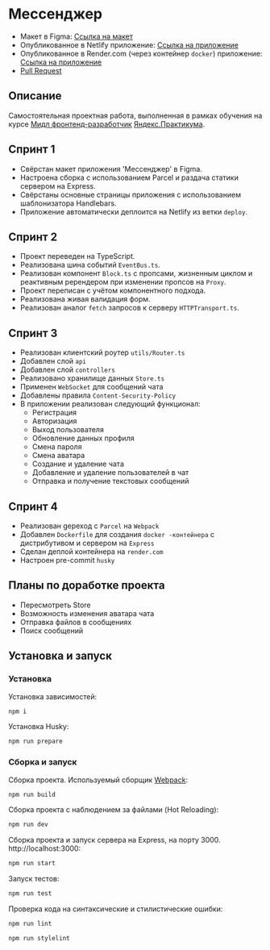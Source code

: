 # Мессенджер

* Макет в Figma: [Ссылка на макет](https://www.figma.com/file/k9as4XTLEBJwQ8zgFJw2RK/Chat_Karpov?node-id=0%3A1)
* Опубликованное в Netlify приложение: [Ссылка на приложение](https://amazing-syrniki-922dd2.netlify.app)
* Опубликованное в Render.com (через контейнер `docker`) приложение: [Ссылка на приложение](https://amazing-syrniki-922dd2.netlify.app)
* [Pull Request](https://github.com/KarpovYuri/middle.messenger.praktikum.yandex/pull/4)

## Описание

Самостоятельная проектная работа, выполненная в рамках обучения на курсе [Мидл фронтенд-разработчик](https://praktikum.yandex.ru/middle-frontend/)  [Яндекс.Практикума](https://praktikum.yandex.ru).

## Спринт 1

* Свёрстан макет приложения 'Мессенджер' в Figma.
* Настроена сборка с использованием Parcel и раздача статики сервером на Express.
* Свёрстаны основные страницы приложения с использованием шаблонизатора Handlebars.
* Приложение автоматически деплоится на Netlify из ветки `deploy`.

## Спринт 2

* Проект переведен на TypeScript.
* Реализована шина событий `EventBus.ts`.
* Реализован компонент `Block.ts` с пропсами, жизненным циклом и реактивным ререндером при изменении пропсов на `Proxy`.
* Проект переписан с учётом компонентного подхода.
* Реализована живая валидация форм.
* Реализован аналог `fetch` запросов к серверу `HTTPTransport.ts`.

## Спринт 3

* Реализован клиентский роутер `utils/Router.ts`
* Добавлен слой `api`
* Добавлен слой `controllers`
* Реализовано хранилище данных `Store.ts`
* Применен `WebSocket` для сообщений чата
* Добавлены правила `Content-Security-Policy`
* В приложении реализован следующий функционал:
  * Регистрация
  * Авторизация
  * Выход пользователя
  * Обновление данных профиля
  * Смена пароля
  * Смена аватара
  * Создание и удаление чата
  * Добавление и удаление пользователей в чат
  * Отправка и получение текстовых сообщений

## Спринт 4

* Реализован gереход с `Parcel` на `Webpack`
* Добавлен `Dockerfile` для создания `docker -контейнера` с дистрибутивом и сервером на `Express`
* Сделан деплой контейнера на `render.com`
* Настроен pre-commit `husky`

## Планы по доработке проекта

* Пересмотреть Store
* Возможность изменения аватара чата
* Отправка файлов в сообщениях
* Поиск сообщений

## Установка и запуск

### Установка

Установка зависимостей:

```bash
npm i
```

Установка Husky:

```bash
npm run prepare
```

### Сборка и запуск

Сборка проекта. Используемый сборщик [Webpack](https://webpack.js.org/):

```bash
npm run build
```

Сборка проекта с наблюдением за файлами (Hot Reloading):

```bash
npm run dev
```

Сборка проекта и запуск сервера на Express, на порту 3000. http://localhost:3000:

```bash
npm run start
```

Запуск тестов:

```bash
npm run test
```

Проверка кода на синтаксические и стилистические ошибки:

```bash
npm run lint
```

```bash
npm run stylelint
```
